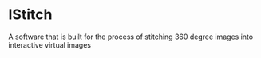 # IStitch
A software that is built for the process of stitching 360 degree images into interactive virtual images
